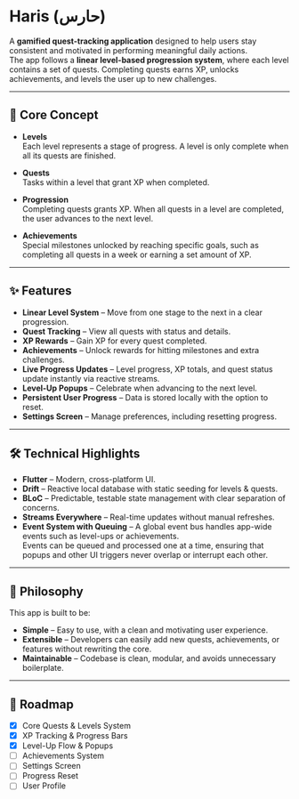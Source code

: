 # Haris (حارس)

A **gamified quest-tracking application** designed to help users stay consistent and motivated in
performing meaningful daily actions.  
The app follows a **linear level-based progression system**, where each level contains a set of
quests. Completing quests earns XP, unlocks achievements, and levels the user up to new challenges.

---

## 🌟 Core Concept

- **Levels**  
  Each level represents a stage of progress. A level is only complete when all its quests are
  finished.

- **Quests**  
  Tasks within a level that grant XP when completed.

- **Progression**  
  Completing quests grants XP. When all quests in a level are completed, the user advances to the
  next level.

- **Achievements**  
  Special milestones unlocked by reaching specific goals, such as completing all quests in a week or
  earning a set amount of XP.

---

## ✨ Features

- **Linear Level System** – Move from one stage to the next in a clear progression.
- **Quest Tracking** – View all quests with status and details.
- **XP Rewards** – Gain XP for every quest completed.
- **Achievements** – Unlock rewards for hitting milestones and extra challenges.
- **Live Progress Updates** – Level progress, XP totals, and quest status update instantly via
  reactive streams.
- **Level-Up Popups** – Celebrate when advancing to the next level.
- **Persistent User Progress** – Data is stored locally with the option to reset.
- **Settings Screen** – Manage preferences, including resetting progress.

---

## 🛠 Technical Highlights

- **Flutter** – Modern, cross-platform UI.
- **Drift** – Reactive local database with static seeding for levels & quests.
- **BLoC** – Predictable, testable state management with clear separation of concerns.
- **Streams Everywhere** – Real-time updates without manual refreshes.
- **Event System with Queuing** – A global event bus handles app-wide events such as level-ups or
  achievements.  
  Events can be queued and processed one at a time, ensuring that popups and other UI triggers never
  overlap or interrupt each other.

---

## 🎯 Philosophy

This app is built to be:

- **Simple** – Easy to use, with a clean and motivating user experience.
- **Extensible** – Developers can easily add new quests, achievements, or features without rewriting
  the core.
- **Maintainable** – Codebase is clean, modular, and avoids unnecessary boilerplate.

---

## 🚀 Roadmap

- [x] Core Quests & Levels System
- [x] XP Tracking & Progress Bars
- [x] Level-Up Flow & Popups
- [ ] Achievements System
- [ ] Settings Screen
- [ ] Progress Reset
- [ ] User Profile
